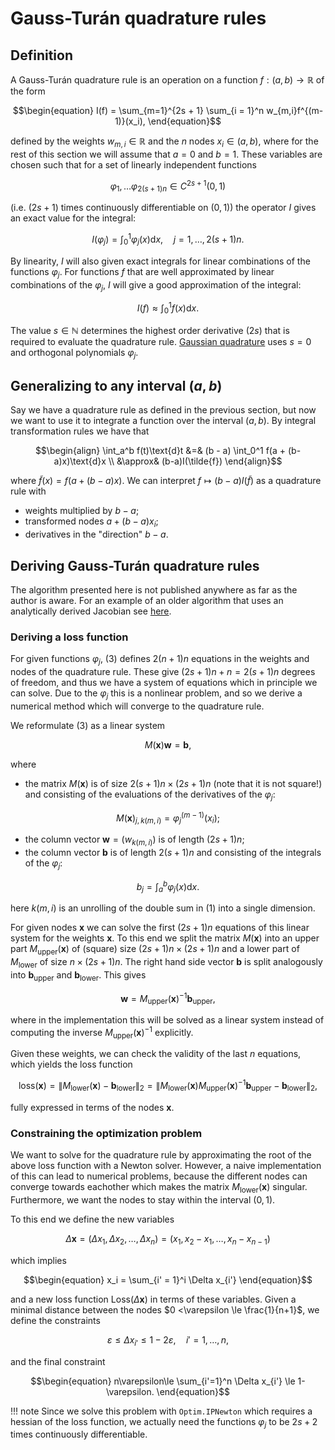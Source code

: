 # Gauss-Turán quadrature rules
## Definition

A Gauss-Turán quadrature rule is an operation on a function $f : (a,b) \rightarrow \mathbb{R}$ of the form

```math
\begin{equation}
    I(f) = \sum_{m=1}^{2s + 1} \sum_{i = 1}^n w_{m,i}f^{(m-1)}(x_i),
\end{equation}
```

defined by the weights $w_{m,i} \in \mathbb{R}$ and the $n$ nodes $x_i \in (a, b)$, where for the rest of this section we will assume that $a = 0$ and $b = 1$. These variables are chosen such that for a set of linearly independent functions

```math
\begin{equation}
    \varphi_1, \ldots \varphi_{2(s+1)n} \in C^{2s+1}(0,1)
\end{equation}
```

(i.e. $(2s+1)$ times continuously differentiable on $(0,1)$) the operator $I$ gives an exact value for the integral:

```math
\begin{equation}
    I(\varphi_j) = \int_0^1\varphi_j(x)\text{d}x, \quad j=1,\ldots,2(s+1)n.
\end{equation}
```

By linearity, $I$ will also given exact integrals for linear combinations of the functions $\varphi_j$. For functions $f$ that are well approximated by linear combinations of the $\varphi_j$, $I$ will give a good approximation of the integral:

```math
\begin{equation}
    I(f) \approx \int_0^1f(x)\text{d}x.
\end{equation}
```

The value $s \in \mathbb{N}$ determines the highest order derivative ($2s$) that is required to evaluate the quadrature rule. [Gaussian quadrature](https://en.wikipedia.org/wiki/Gaussian_quadrature) uses $s = 0$ and orthogonal polynomials $\varphi_j$.

## Generalizing to any interval $(a,b)$

Say we have a quadrature rule as defined in the previous section, but now we want to use it to integrate a function over the interval $(a,b)$. By integral transformation rules we have that


```math
\begin{align}
    \int_a^b f(t)\text{d}t &=& (b - a) \int_0^1 f(a + (b-a)x)\text{d}x \\
    &\approx& (b-a)I(\tilde{f})
\end{align}
```

where $\tilde{f}(x) = f(a + (b-a)x)$. We can interpret $f \mapsto (b-a)I(\tilde{f})$ as a quadrature rule with 
- weights multiplied by $b-a$;
- transformed nodes $a + (b-a)x_i$;
- derivatives in the "direction" $b - a$.

## Deriving Gauss-Turán quadrature rules

The algorithm presented here is not published anywhere as far as the author is aware. For an example of an older algorithm that uses an analytically derived Jacobian see [here](https://www.sciencedirect.com/science/article/pii/S0898122100850014?via%3Dihub).

### Deriving a loss function

For given functions $\varphi_j$, (3) defines $2(n+1)n$ equations in the weights and nodes of the quadrature rule. These give $(2s + 1)n + n = 2(s + 1)n$ degrees of freedom, and thus we have a system of equations which in principle we can solve. Due to the $\varphi_j$ this is a nonlinear problem, and so we derive a numerical method which will converge to the quadrature rule.

We reformulate (3) as a linear system

```math
\begin{equation}
    M(\mathbf{x})\mathbf{w} = \mathbf{b},
\end{equation}
```

where

- the matrix $M(\mathbf{x})$ is of size $2(s+1)n \times (2s + 1)n$ (note that it is not square!) and consisting of the evaluations of the derivatives of the $\varphi_j$:

```math
\begin{equation}
M(\mathbf{x})_{j,k(m, i)} = \varphi_j^{(m-1)}(x_i);
\end{equation}
```

- the column vector $\mathbf{w} = (w_{k(m, i)})$ is of length $(2s+1)n$;
- the column vector $\mathbf{b}$ is of length $2(s+1)n$ and consisting of the integrals of the $\varphi_j$:

```math
\begin{equation}
    b_j = \int_a^b \varphi_j(x)\text{d}x.
\end{equation}
```

here $k(m,i)$ is an unrolling of the double sum in (1) into a single dimension.

For given nodes $\mathbf{x}$ we can solve the first $(2s+1)n$ equations of this linear system for the weights $\mathbf{x}$. To this end we split the matrix $M(\mathbf{x})$ into an upper part $M_\text{upper}(\mathbf{x})$ of (square) size $(2s+1)n \times (2s+1)n$ and a lower part of $M_\text{lower}$ of size $n \times (2s + 1)n$. The right hand side vector $\mathbf{b}$ is split analogously into $\mathbf{b}_\text{upper}$ and $\mathbf{b}_\text{lower}$. This gives

```math
\begin{equation}
    \mathbf{w} = M_\text{upper}(\mathbf{x})^{-1}\mathbf{b}_\text{upper},
\end{equation}
```

where in the implementation this will be solved as a linear system instead of computing the inverse $M_\text{upper}(\mathbf{x})^{-1}$ explicitly.

Given these weights, we can check the validity of the last $n$ equations, which yields the loss function

```math
\begin{equation}
    \text{loss}(\mathbf{x}) = \|M_\text{lower}(\mathbf{x}) - \mathbf{b}_\text{lower}\|_2 
    = 
    \|M_\text{lower}(\mathbf{x})M_\text{upper}(\mathbf{x})^{-1}\mathbf{b}_\text{upper} - \mathbf{b}_\text{lower} \|_2,
\end{equation}
```

fully expressed in terms of the nodes $\mathbf{x}$.

### Constraining the optimization problem

We want to solve for the quadrature rule by approximating the root of the above loss function with a Newton solver. However, a naive implementation of this can lead to numerical problems, because the different nodes can converge towards eachother which makes the matrix $M_\text{lower}(\mathbf{x})$ singular. Furthermore, we want the nodes to stay within the interval $(0,1)$.

To this end we define the new variables 

```math
\begin{equation}
    \Delta \mathbf{x} = (\Delta x_1, \Delta x_2, \ldots, \Delta x_n) = (x_1, x_2 - x_1, \ldots, x_n - x_{n-1})
\end{equation}
```

which implies

```math
\begin{equation}
    x_i = \sum_{i' = 1}^i \Delta x_{i'}
\end{equation}
```

and a new loss function $\text{Loss}(\Delta\mathbf{x})$ in terms of these variables. Given a minimal distance between the nodes $0 <\varepsilon \le \frac{1}{n+1}$, we define the constraints

```math
\begin{equation}
    \varepsilon \le \Delta x_{i'} \le 1-2\varepsilon, \quad i' = 1, \ldots, n,
\end{equation}
```

and the final constraint

```math
\begin{equation}
    n\varepsilon\le \sum_{i'=1}^n \Delta x_{i'} \le 1-\varepsilon.
\end{equation}
```

!!! note
    Since we solve this problem with `Optim.IPNewton` which requires a hessian of the loss function, we actually need the functions $\varphi_j$ to be $2s + 2$ times continuously differentiable.